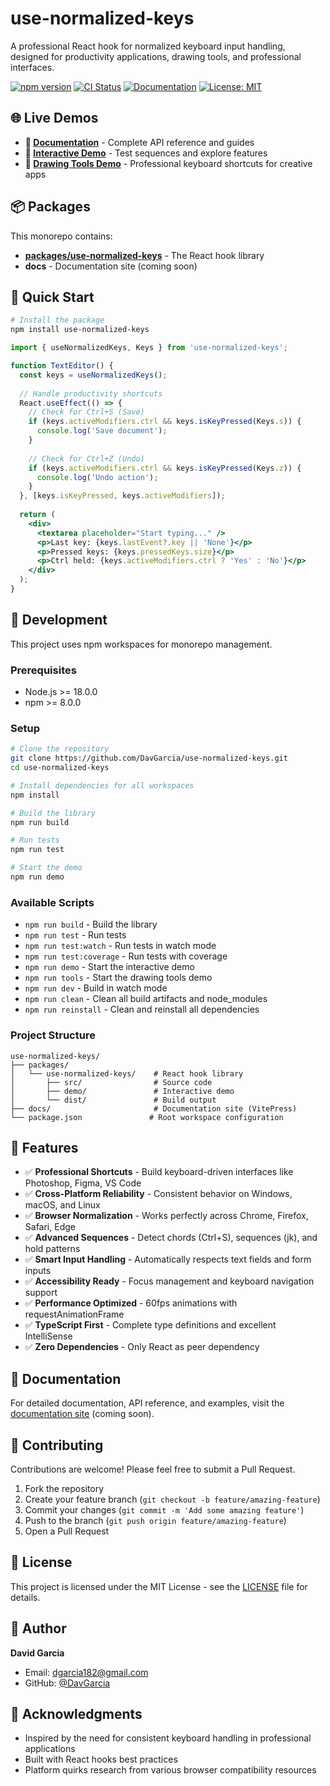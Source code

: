 # use-normalized-keys

A professional React hook for normalized keyboard input handling, designed for productivity applications, drawing tools, and professional interfaces.

[![npm version](https://img.shields.io/npm/v/use-normalized-keys.svg)](https://www.npmjs.com/package/use-normalized-keys)
[![CI Status](https://github.com/DavGarcia/use-normalized-keys/workflows/CI/badge.svg)](https://github.com/DavGarcia/use-normalized-keys/actions/workflows/ci.yml)
[![Documentation](https://img.shields.io/badge/docs-vitepress-brightgreen)](https://davgarcia.github.io/use-normalized-keys/)
[![License: MIT](https://img.shields.io/badge/License-MIT-yellow.svg)](https://opensource.org/licenses/MIT)

## 🌐 Live Demos

- **📖 [Documentation](https://davgarcia.github.io/use-normalized-keys/)** - Complete API reference and guides
- **🚀 [Interactive Demo](https://davgarcia.github.io/use-normalized-keys/demo/)** - Test sequences and explore features  
- **🎨 [Drawing Tools Demo](https://davgarcia.github.io/use-normalized-keys/tools/)** - Professional keyboard shortcuts for creative apps

## 📦 Packages

This monorepo contains:

- **[packages/use-normalized-keys](./packages/use-normalized-keys)** - The React hook library
- **docs** - Documentation site (coming soon)

## 🚀 Quick Start

```bash
# Install the package
npm install use-normalized-keys
```

```jsx
import { useNormalizedKeys, Keys } from 'use-normalized-keys';

function TextEditor() {
  const keys = useNormalizedKeys();
  
  // Handle productivity shortcuts
  React.useEffect(() => {
    // Check for Ctrl+S (Save)
    if (keys.activeModifiers.ctrl && keys.isKeyPressed(Keys.s)) {
      console.log('Save document');
    }
    
    // Check for Ctrl+Z (Undo)
    if (keys.activeModifiers.ctrl && keys.isKeyPressed(Keys.z)) {
      console.log('Undo action');
    }
  }, [keys.isKeyPressed, keys.activeModifiers]);
  
  return (
    <div>
      <textarea placeholder="Start typing..." />
      <p>Last key: {keys.lastEvent?.key || 'None'}</p>
      <p>Pressed keys: {keys.pressedKeys.size}</p>
      <p>Ctrl held: {keys.activeModifiers.ctrl ? 'Yes' : 'No'}</p>
    </div>
  );
}
```

## 🔧 Development

This project uses npm workspaces for monorepo management.

### Prerequisites

- Node.js >= 18.0.0
- npm >= 8.0.0

### Setup

```bash
# Clone the repository
git clone https://github.com/DavGarcia/use-normalized-keys.git
cd use-normalized-keys

# Install dependencies for all workspaces
npm install

# Build the library
npm run build

# Run tests
npm run test

# Start the demo
npm run demo
```

### Available Scripts

- `npm run build` - Build the library
- `npm run test` - Run tests
- `npm run test:watch` - Run tests in watch mode
- `npm run test:coverage` - Run tests with coverage
- `npm run demo` - Start the interactive demo
- `npm run tools` - Start the drawing tools demo
- `npm run dev` - Build in watch mode
- `npm run clean` - Clean all build artifacts and node_modules
- `npm run reinstall` - Clean and reinstall all dependencies

### Project Structure

```
use-normalized-keys/
├── packages/
│   └── use-normalized-keys/    # React hook library
│       ├── src/                # Source code
│       ├── demo/               # Interactive demo
│       └── dist/               # Build output
├── docs/                       # Documentation site (VitePress)
└── package.json               # Root workspace configuration
```

## 🎯 Features

- ✅ **Professional Shortcuts** - Build keyboard-driven interfaces like Photoshop, Figma, VS Code
- ✅ **Cross-Platform Reliability** - Consistent behavior on Windows, macOS, and Linux
- ✅ **Browser Normalization** - Works perfectly across Chrome, Firefox, Safari, Edge
- ✅ **Advanced Sequences** - Detect chords (Ctrl+S), sequences (jk), and hold patterns
- ✅ **Smart Input Handling** - Automatically respects text fields and form inputs
- ✅ **Accessibility Ready** - Focus management and keyboard navigation support  
- ✅ **Performance Optimized** - 60fps animations with requestAnimationFrame
- ✅ **TypeScript First** - Complete type definitions and excellent IntelliSense
- ✅ **Zero Dependencies** - Only React as peer dependency

## 📖 Documentation

For detailed documentation, API reference, and examples, visit the [documentation site](https://davgarcia.github.io/use-normalized-keys/) (coming soon).

## 🤝 Contributing

Contributions are welcome! Please feel free to submit a Pull Request.

1. Fork the repository
2. Create your feature branch (`git checkout -b feature/amazing-feature`)
3. Commit your changes (`git commit -m 'Add some amazing feature'`)
4. Push to the branch (`git push origin feature/amazing-feature`)
5. Open a Pull Request

## 📄 License

This project is licensed under the MIT License - see the [LICENSE](./packages/use-normalized-keys/LICENSE) file for details.

## 👤 Author

**David Garcia**

- Email: dgarcia182@gmail.com
- GitHub: [@DavGarcia](https://github.com/DavGarcia)

## 🙏 Acknowledgments

- Inspired by the need for consistent keyboard handling in professional applications
- Built with React hooks best practices  
- Platform quirks research from various browser compatibility resources